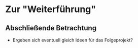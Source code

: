 # Zur "Weiterführung"

## Abschließende Betrachtung

* Ergeben sich eventuell gleich Ideen für das Folgeprojekt?

